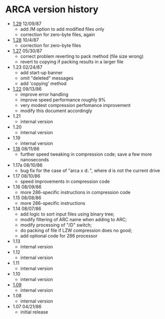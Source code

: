 # ARCA version history

- [1.29](1.29) 12/09/87
  - add /M option to add modified files only
  - correction for zero-byte files, again
- [1.28](1.28) 10/4/87
  - correction for zero-byte files
- [1.27](1.27) 05/30/87
  - correct problem reverting to pack method (file size wrong)
  - revert to copying if packing results in a larger file
- 1.23 02/24/87
  - add start-up banner
  - omit "deleted" messages
  - add 'copying' method
- [1.22](1.22) 09/13/86
  - improve error handling
  - improve speed performance roughly 9%
  - very modest compression perfomance improvement
  - modify this document accordingly
- 1.21
  - internal version
- 1.20
  - internal version
- 1.19
  - internal version
- [1.18](1.18) 08/11/86
  - further speed tweaking in compression code; save a few more nanoseconds
- 1.17a 08/10/86
  - bug fix for the case of "arca x d:*.*", where d is not the current drive
- 1.17 08/10/86
  - speed improvements in compression code
- 1.16 08/09/86
  - more 286-specific instructions in compression code
- 1.15 08/08/86
  - more 286-specific instructions
- 1.14 08/07/86
  - add logic to sort input files using binary tree;
  - modify filtering of ARC name when adding to ARC;
  - modify processing of "/D" switch;
  - do packing of file if LZW compression does no good;
  - add optional code for 286 processor
- 1.13
  - internal version
- 1.12
  - internal version
- 1.11
  - internal version
- 1.10
  - internal version
- [1.09](1.09)
  - internal version
- 1.08
  - internal version
- 1.07 04/21/86
  - initial release
